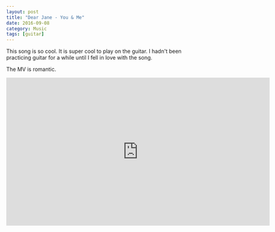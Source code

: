 ```yaml
---
layout: post
title: "Dear Jane - You & Me"
date: 2016-09-08
category: Music
tags: [guitar]
---
```


This song is so cool. It is super cool to play on the guitar.
I hadn't been practicing guitar for a while until I fell in love with the song.

<!--more-->

The MV is romantic.

<iframe width="700" height="394" src="https://www.youtube.com/embed/wPGCIqt_klw" frameborder="0" allowfullscreen></iframe>